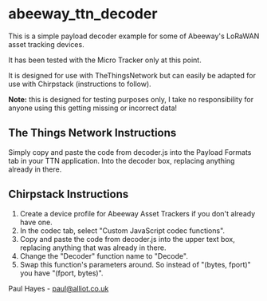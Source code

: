 # abeeway_ttn_decoder

This is a simple payload decoder example for some of Abeeway's LoRaWAN asset tracking devices.

It has been tested with the Micro Tracker only at this point.

It is designed for use with TheThingsNetwork but can easily be adapted for use with Chirpstack (instructions to follow).

**Note:** this is designed for testing purposes only, I take no responsibility for anyone using this getting missing or incorrect data!

## The Things Network Instructions

Simply copy and paste the code from decoder.js into the Payload Formats tab in your TTN application. Into the decoder box, replacing anything already in there.

## Chirpstack Instructions

1. Create a device profile for Abeeway Asset Trackers if you don't already have one.
1. In the codec tab, select "Custom JavaScript codec functions".
1. Copy and paste the code from decoder.js into the upper text box, replacing anything that was already in there.
1. Change the "Decoder" function name to "Decode".
1. Swap this function's parameters around. So instead of "(bytes, fport)" you have "(fport, bytes)".

Paul Hayes - paul@alliot.co.uk